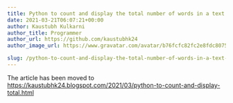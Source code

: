 ```yaml
---
title: Python to count and display the total number of words in a text file.
date: 2021-03-21T06:07:21+00:00
author: Kaustubh Kulkarni
author_title: Programmer
author_url: https://github.com/kaustubhk24
author_image_url: https://www.gravatar.com/avatar/b76fcfc82fc2e8fdc8075636f1735f61?s=200

slug: /python-to-count-and-display-the-total-number-of-words-in-a-text-file/
---
```

The article has been moved to https://kaustubhk24.blogspot.com/2021/03/python-to-count-and-display-total.html